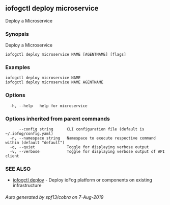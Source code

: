 ## iofogctl deploy microservice

Deploy a Microservice

### Synopsis

Deploy a Microservice

```
iofogctl deploy microservice NAME [AGENTNAME] [flags]
```

### Examples

```
iofogctl deploy microservice NAME
iofogctl deploy microservice NAME AGENTNAME
```

### Options

```
  -h, --help   help for microservice
```

### Options inherited from parent commands

```
      --config string      CLI configuration file (default is ~/.iofog/config.yaml)
  -n, --namespace string   Namespace to execute respective command within (default "default")
  -q, --quiet              Toggle for displaying verbose output
  -v, --verbose            Toggle for displaying verbose output of API client
```

### SEE ALSO

* [iofogctl deploy](iofogctl_deploy.md)	 - Deploy ioFog platform or components on existing infrastructure

###### Auto generated by spf13/cobra on 7-Aug-2019
